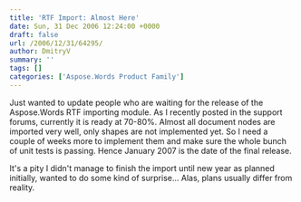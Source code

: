 ```yaml
---
title: 'RTF Import: Almost Here'
date: Sun, 31 Dec 2006 12:24:00 +0000
draft: false
url: /2006/12/31/64295/
author: DmitryV
summary: ''
tags: []
categories: ['Aspose.Words Product Family']
---
```


Just wanted to update people who are waiting for the release of the Aspose.Words RTF importing module. As I recently posted in the support forums, currently it is ready at 70-80%. Almost all document nodes are imported very well, only shapes are not implemented yet. So I need a couple of weeks more to implement them and make sure the whole bunch of unit tests is passing. Hence January 2007 is the date of the final release.

It's a pity I didn't manage to finish the import until new year as planned initially, wanted to do some kind of surprise... Alas, plans usually differ from reality.








